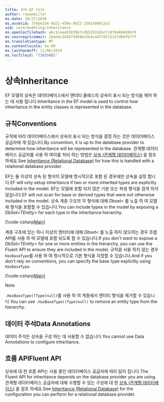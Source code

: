 ```yaml
---
title: 상속-EF Core
author: rowanmiller
ms.date: 10/27/2016
ms.assetid: 754be334-dd21-450e-9d22-2591e80012a2
uid: core/modeling/inheritance
ms.openlocfilehash: abc1caa4d3839b7cdb52b316bcfc8f648b609b70
ms.sourcegitcommit: 18ab4c349473d94b15b4ca977df12147db07b77f
ms.translationtype: MT
ms.contentlocale: ko-KR
ms.lasthandoff: 11/06/2019
ms.locfileid: "73655682"
---
```

# <a name="inheritance"></a><span data-ttu-id="4362d-102">상속</span><span class="sxs-lookup"><span data-stu-id="4362d-102">Inheritance</span></span>

<span data-ttu-id="4362d-103">EF 모델의 상속은 데이터베이스에서 엔터티 클래스의 상속이 표시 되는 방식을 제어 하는 데 사용 됩니다.</span><span class="sxs-lookup"><span data-stu-id="4362d-103">Inheritance in the EF model is used to control how inheritance in the entity classes is represented in the database.</span></span>

## <a name="conventions"></a><span data-ttu-id="4362d-104">규칙</span><span class="sxs-lookup"><span data-stu-id="4362d-104">Conventions</span></span>

<span data-ttu-id="4362d-105">규칙에 따라 데이터베이스에서 상속이 표시 되는 방식을 결정 하는 것은 데이터베이스 공급자에 게 있습니다.</span><span class="sxs-lookup"><span data-stu-id="4362d-105">By convention, it is up to the database provider to determine how inheritance will be represented in the database.</span></span> <span data-ttu-id="4362d-106">관계형 데이터베이스 공급자를 사용 하 여이를 처리 하는 방법은 [상속 (관계형 데이터베이스)](relational/inheritance.md) 을 참조 하세요.</span><span class="sxs-lookup"><span data-stu-id="4362d-106">See [Inheritance (Relational Database)](relational/inheritance.md) for how this is handled with a relational database provider.</span></span>

<span data-ttu-id="4362d-107">EF는 둘 이상의 상속 된 형식이 모델에 명시적으로 포함 된 경우에만 상속을 설정 합니다.</span><span class="sxs-lookup"><span data-stu-id="4362d-107">EF will only setup inheritance if two or more inherited types are explicitly included in the model.</span></span> <span data-ttu-id="4362d-108">EF는 모델에 포함 되지 않은 기본 또는 파생 형식을 검색 하지 않습니다.</span><span class="sxs-lookup"><span data-stu-id="4362d-108">EF will not scan for base or derived types that were not otherwise included in the model.</span></span> <span data-ttu-id="4362d-109">상속 계층 구조의 각 형식에 대해 *Dbset\<* 를 노출 하 여 모델에 형식을 포함할 수 있습니다.</span><span class="sxs-lookup"><span data-stu-id="4362d-109">You can include types in the model by exposing a *DbSet\<TEntity>* for each type in the inheritance hierarchy.</span></span>

[!code-csharp[Main](../../../samples/core/Modeling/Conventions/InheritanceDbSets.cs?highlight=3-4&name=Model)]

<span data-ttu-id="4362d-110">계층 구조에 있는 하나 이상의 엔터티에 대해 *Dbset\<* 를 노출 하지 않으려는 경우 흐름 API를 사용 하 여 모델에 포함 되도록 할 수 있습니다.</span><span class="sxs-lookup"><span data-stu-id="4362d-110">If you don't want to expose a *DbSet\<TEntity>* for one or more entities in the hierarchy, you can use the Fluent API to ensure they are included in the model.</span></span>
<span data-ttu-id="4362d-111">규칙을 사용 하지 않는 경우 `HasBaseType`를 사용 하 여 명시적으로 기본 형식을 지정할 수 있습니다.</span><span class="sxs-lookup"><span data-stu-id="4362d-111">And if you don't rely on conventions, you can specify the base type explicitly using `HasBaseType`.</span></span>

[!code-csharp[Main](../../../samples/core/Modeling/Conventions/InheritanceModelBuilder.cs?highlight=7&name=Context)]

> [!NOTE]
> <span data-ttu-id="4362d-112">`.HasBaseType((Type)null)`를 사용 하 여 계층에서 엔터티 형식을 제거할 수 있습니다.</span><span class="sxs-lookup"><span data-stu-id="4362d-112">You can use `.HasBaseType((Type)null)` to remove an entity type from the hierarchy.</span></span>

## <a name="data-annotations"></a><span data-ttu-id="4362d-113">데이터 주석</span><span class="sxs-lookup"><span data-stu-id="4362d-113">Data Annotations</span></span>

<span data-ttu-id="4362d-114">데이터 주석은 상속을 구성 하는 데 사용할 수 없습니다.</span><span class="sxs-lookup"><span data-stu-id="4362d-114">You cannot use Data Annotations to configure inheritance.</span></span>

## <a name="fluent-api"></a><span data-ttu-id="4362d-115">흐름 API</span><span class="sxs-lookup"><span data-stu-id="4362d-115">Fluent API</span></span>

<span data-ttu-id="4362d-116">상속에 대 한 흐름 API는 사용 중인 데이터베이스 공급자에 따라 달라 집니다.</span><span class="sxs-lookup"><span data-stu-id="4362d-116">The Fluent API for inheritance depends on the database provider you are using.</span></span> <span data-ttu-id="4362d-117">관계형 데이터베이스 공급자에 대해 수행할 수 있는 구성에 대 한 [상속 (관계형 데이터베이스)](relational/inheritance.md) 을 참조 하세요.</span><span class="sxs-lookup"><span data-stu-id="4362d-117">See [Inheritance (Relational Database)](relational/inheritance.md) for the configuration you can perform for a relational database provider.</span></span>
